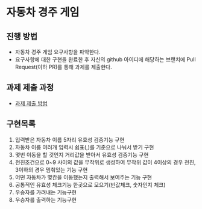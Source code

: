 # 자동차 경주 게임
## 진행 방법
* 자동차 경주 게임 요구사항을 파악한다.
* 요구사항에 대한 구현을 완료한 후 자신의 github 아이디에 해당하는 브랜치에 Pull Request(이하 PR)를 통해 과제를 제출한다.

## 과제 제출 과정
* [과제 제출 방법](https://github.com/next-step/nextstep-docs/tree/master/precourse)

## 구현목록
1. 입력받은 자동차 이름 5자리 유효성 검증기능 구현
2. 자동차 이름 여러개 입력시 쉼표(,)를 기준으로 나눠서 받기 구현
3. 몇번 이동을 할 것인지 거리값을 받아서 유효성 검증기능 구현 
4. 전진조건으로 0~9 사이의 값을 무작위로 생성하여 무작위 값이 4이상의 경우 전진, 3이하의 경우 멈춰있는 기능 구현
5. 어떤 자동차가 몇칸을 이동했는지 출력해서 보여주는 기능 구현
6. 공통적인 유효성 체크기능 한곳으로 모으기(빈값체크, 숫자인지 체크)
7. 우승자를 가려내는 기능구현
8. 우승자를 출력하는 기능구현